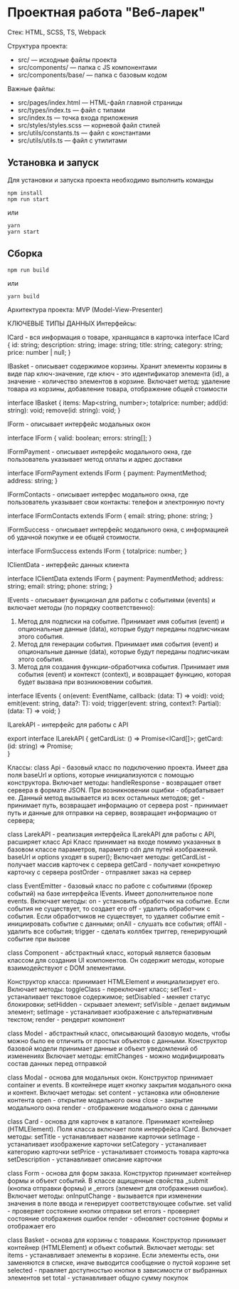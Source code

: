 # Проектная работа "Веб-ларек"

Стек: HTML, SCSS, TS, Webpack

Структура проекта:
- src/ — исходные файлы проекта
- src/components/ — папка с JS компонентами
- src/components/base/ — папка с базовым кодом

Важные файлы:
- src/pages/index.html — HTML-файл главной страницы
- src/types/index.ts — файл с типами
- src/index.ts — точка входа приложения
- src/styles/styles.scss — корневой файл стилей
- src/utils/constants.ts — файл с константами
- src/utils/utils.ts — файл с утилитами

## Установка и запуск
Для установки и запуска проекта необходимо выполнить команды

```
npm install
npm run start
```

или

```
yarn
yarn start
```
## Сборка

```
npm run build
```

или

```
yarn build
```
Архитектура проекта: 
MVP (Model-View-Presenter)

КЛЮЧЕВЫЕ ТИПЫ ДАННЫХ
Интерфейсы:

ICard - вся информация о товаре, хранящаяся в карточка
interface ICard {
    id: string;
    description: string;
    image: string;
    title: string;
    category: string;
    price: number | null;
}

IBasket - описывает содержимое корзины. Хранит элементы корзины в виде пар ключ-значение, где ключ - это идентификатор элемента (id), а значение - количество элементов в корзине. Включает метод: удаление товара из корзины, добавление товара, отображение общей стоимости

interface IBasket {
    items: Map<string, number>;
    totalprice: number;
    add(id: string): void;
    remove(id: string): void;
}

IForm - описывает интерфейс модальных окон

interface IForm {
    valid: boolean;
    errors: string[];
}

IFormPayment - описывает интерфейс модального окна, где пользователь указывает метод оплаты и адрес доставки

interface IFormPayment extends IForm {
    payment: PaymentMethod;
	address: string;
}

IFormContacts - описывает интерфес модального окна, где пользователь указывает свои контакты: телефон и электронную почту

interface IFormContacts extends IForm {
    email: string;
    phone: string;
}

IFormSuccess - описывает интерфейс модального окна, с информацией об удачной покупке и ее общей стоимости.

interface IFormSuccess extends IForm {
    totalprice: number;
}

IClientData - интерфейс данных клиента

interface IClientData extends IForm {
	payment: PaymentMethod;
	address: string;
	email: string;
	phone: string;
}

IEvents - описывает функционал для работы с событиями (events) и включает методы (по порядку соответственно):
1)  Метод для подписки на событие. Принимает имя события (event) и опциональные данные (data), которые будут переданы подписчикам этого события.
2) Метод для генерации события. Принимает имя события (event) и опциональные данные (data), которые будут переданы подписчикам этого события.
3) Метод для создания функции-обработчика события. Принимает имя события (event) и контекст (context), и возвращает функцию, которая будет вызвана при возникновении события.

interface IEvents {
    on<T extends object>(event: EventName, callback: (data: T) => void): void; 
    emit<T extends object>(event: string, data?: T): void;
    trigger<T extends object>(event: string, context?: Partial<T>): (data: T) => void;
}

ILarekAPI - интерфейс для работы с API

export interface ILarekAPI {
    getCardList: () => Promise<ICard[]>;
    getCard: (id: string) => Promise<ICard>;  
}

Классы:
class Api - базовый класс по подключению проекта. Имеет два поля baseUrl и options, которые инициализуются с помощью конструктора.
Включает методы:
handleResponse -  возвращает ответ сервера в формате JSON. При возникновении ошибки - обрабатывает ее. Данный метод вызывается из всех остальных методов;
get - принимает путь, возвращает информацию от сервера
post - принимает путь и данные для отправки на сервер, возвращает информацию от сервера;

class LarekAPI - реализация интерфейса ILarekAPI для работы с API, расширяет класс Api
Класс принимает на входе помимо указанных в базовом классе параметров, параметр cdn для путей изображений. baseUrl и options уходят в super();
Включает методы:
getCardList - получает массив карточек с сервера
getCard - получает конкретную карточку с сервера
postOrder - отправляет заказ на сервер


class EventEmitter - базовый класс по работе с событиями (брокер событий) на базе интерфейса IEvents. Имеет дополнительное поле events.
Включает методы:
on - установить обработчик на событие. Если события не существует, то создает его
off - удалить обработчик с события. Если обработчиков не существует, то удаляет событие
emit - инициировать событие с данными;
onAll - слушать все события;
offAll - удалить все события;
trigger - сделать коллбек триггер, генерирующий событие при вызове


class Component - абстрактный класс, который является базовым классом для создания UI компонентов. Он содержит методы, которые взаимодействуют с DOM элементами. 

Конструктор класса: принимает HTMLElement и инициализирует его.
Включает методы:
toggleClass - переключает класс;
setText - устаналивает текстовое содержимое;
setDisabled - меняет статус блокировки;
setHidden - скрывает элемент;
setVisible - делает видимым элемент;
setImage - устаналивает изображение с альтернативным текстом;
render - рендерит компонент


class Model - абстрактный класс, описывающий базовую модель, чтобы можно было ее отличить от простых объектов с данными. Конструктор базовой модели принимает данные и объект уведомлений об изменениях
Включает методы:
emitChanges - можно модифицировать состав данных перед отправкой


class Modal - основа для модальных окон. Конструктор принимает container и events. В контейнере ищет кнопку закрытия модального окна и контент.
Включает методы:
set content - установка или обновление контента
open - открытие модального окна
close - закрытие модального окна
render - отображение модального окна с данными

class Card - основа для карточек в каталоге. Принимает контейнер (HTMLElement). Поля класса включает поля интерфейcа ICard.
Включает методы:
setTitle - устанавливает название карточки
setImage - устаналивает изображение карточки
setCategory - устаналивает категорию карточки
setPrice - устаналивает стоимость товара карточка
setDescription - устанавливает описание карточки

class Form - основа для форм заказа. Конструктор принимает контейнер формы и объект событий. В классе ащищенные свойства _submit (кнопка отправки формы) и _errors (элемент для отображения ошибок).
Включает методы: 
onInputChange - вызывается при изменении значения в поле ввода и генерирует соответствующее событие.
set valid - проверяет состояние кнопки отправки
set errors - проверяет состояние отображения ошибок
render - обновляет состояние формы и отображает его

class Basket - основа для корзины с товарами. Конструктор принимает контейнер (HTMLElement) и объект событий.
Включает методы:
set items - устанавливает элементы в корзине. Если элементы есть, они заменяются в списке, иначе выводится сообщение о пустой корзине
set selected - правляет доступностью кнопки в зависимости от выбранных элементов
set total - устанавливает общую сумму покупок
